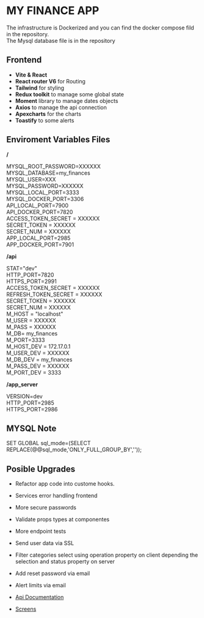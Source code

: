 # MY FINANCE APP

The infrastructure is Dockerized and you can find the docker compose fild in the repository. \
The Mysql database file is in the repository

## Frontend

- **Vite & React**
- **React router V6** for Routing
- **Tailwind** for styling
- **Redux toolkit** to manage some global state
- **Moment** library to manage dates objects
- **Axios** to manage the api connection 
- **Apexcharts** for the charts 
- **Toastify** to some alerts


## Enviroment Variables Files

**/**
>
MYSQL_ROOT_PASSWORD=XXXXXX \
MYSQL_DATABASE=my_finances \
MYSQL_USER=XXX \
MYSQL_PASSWORD=XXXXXX \
MYSQL_LOCAL_PORT=3333 \
MYSQL_DOCKER_PORT=3306 \
API_LOCAL_PORT=7900 \
API_DOCKER_PORT=7820 \
ACCESS_TOKEN_SECRET = XXXXXX \
SECRET_TOKEN = XXXXXX \
SECRET_NUM = XXXXXX \
APP_LOCAL_PORT=2985 \
APP_DOCKER_PORT=7901
>

**/api**
>
STAT="dev" \
HTTP_PORT=7820 \
HTTPS_PORT=2991 \
ACCESS_TOKEN_SECRET = XXXXXX \
REFRESH_TOKEN_SECRET = XXXXXX \
SECRET_TOKEN = XXXXXX \
SECRET_NUM = XXXXXX \
M_HOST = "localhost" \
M_USER = XXXXXX \
M_PASS = XXXXXX \
M_DB= my_finances \
M_PORT=3333 \
M_HOST_DEV = 172.17.0.1 \
M_USER_DEV = XXXXXX \
M_DB_DEV = my_finances \
M_PASS_DEV = XXXXXX \
M_PORT_DEV = 3333
>

**/app_server**
>
VERSION=dev \
HTTP_PORT=2985 \
HTTPS_PORT=2986
>

## MYSQL Note

SET GLOBAL sql_mode=(SELECT REPLACE(@@sql_mode,'ONLY_FULL_GROUP_BY','')); 

## Posible Upgrades

- Refactor app code into custome hooks.
- Services error handling frontend
- More secure passwords
- Validate props types at componentes
- More endpoint tests
- Send user data via SSL
- Filter categories select using operation property on client depending the selection and status property on server
- Add reset password via email
- Alert limits via email 

- [Api Documentation](https://github.com/KchTT/my_finances/tree/main/api/documentation)
- [Screens](https://github.com/KchTT/my_finances/tree/main/screens)